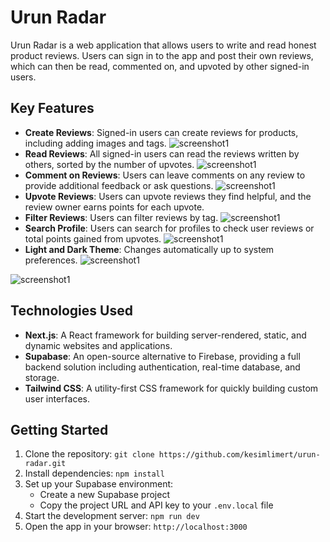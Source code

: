 # Urun Radar

Urun Radar is a web application that allows users to write and read honest product reviews. Users can sign in to the app and post their own reviews, which can then be read, commented on, and upvoted by other signed-in users.

## Key Features

- **Create Reviews**: Signed-in users can create reviews for products, including adding images and tags.
![screenshot1](https://res.cloudinary.com/dfatlyafz/image/upload/v1727954399/urun%20radar/ewneheagdxzt3zhdhf7p.png)
- **Read Reviews**: All signed-in users can read the reviews written by others, sorted by the number of upvotes.
![screenshot1](https://res.cloudinary.com/dfatlyafz/image/upload/v1727954399/urun%20radar/q66vx4gzpfbk7n94aq1b.png)
- **Comment on Reviews**: Users can leave comments on any review to provide additional feedback or ask questions.
![screenshot1](https://res.cloudinary.com/dfatlyafz/image/upload/v1727954805/urun%20radar/bj2yoczpqelg5n0ugtdm.png)
- **Upvote Reviews**: Users can upvote reviews they find helpful, and the review owner earns points for each upvote.
- **Filter Reviews**: Users can filter reviews by tag.
![screenshot1](https://res.cloudinary.com/dfatlyafz/image/upload/v1727954398/urun%20radar/vqb3gbdfqtifb4niays9.png)
- **Search Profile**: Users can search for profiles to check user reviews or total points gained from upvotes.
![screenshot1](https://res.cloudinary.com/dfatlyafz/image/upload/v1727954399/urun%20radar/yirib9l6cgz0hdtuyav2.png)
- **Light and Dark Theme**: Changes automatically up to system preferences.
![screenshot1](https://res.cloudinary.com/dfatlyafz/image/upload/v1727954399/urun%20radar/uwflbrdqrefkhnsp7ulx.png)

![screenshot1](https://res.cloudinary.com/dfatlyafz/image/upload/v1727954399/urun%20radar/gmik48ecbxjzgqncssrs.png)

## Technologies Used

- **Next.js**: A React framework for building server-rendered, static, and dynamic websites and applications.
- **Supabase**: An open-source alternative to Firebase, providing a full backend solution including authentication, real-time database, and storage.
- **Tailwind CSS**: A utility-first CSS framework for quickly building custom user interfaces.

## Getting Started

1. Clone the repository: `git clone https://github.com/kesimlimert/urun-radar.git`
2. Install dependencies: `npm install`
3. Set up your Supabase environment:
   - Create a new Supabase project
   - Copy the project URL and API key to your `.env.local` file
4. Start the development server: `npm run dev`
5. Open the app in your browser: `http://localhost:3000`
